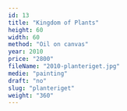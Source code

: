 ```yaml
---
id: 13
title: "Kingdom of Plants"
height: 60
width: 60
method: "Oil on canvas"
year: 2010
price: "2800"
fileName: "2010-planteriget.jpg"
medie: "painting"
draft: "no"
slug: "planteriget"
weight: "360"
---
```


